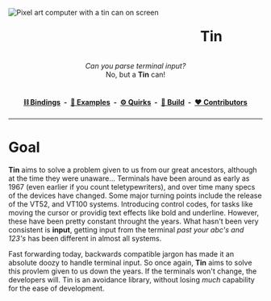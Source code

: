 <img alt="Pixel art computer with a tin can on screen" src="https://github.com/user-attachments/assets/949ea187-336b-400d-8ce5-0e4671883a76" align="left"></img>

<div align="center">
  <div id="user-content-toc">
    <ul>
      <summary><h1 style="display: inline-block;">Tin</h1></summary>
    </ul>
    <i>Can you parse terminal input?</i><br />No, but a <b>Tin</b> can!
    <br /><br />
    <h4>
      <a href="#bindings">⛓️ Bindings</a> &nbsp-&nbsp <a href="#examples">📖 Examples</a> &nbsp-&nbsp <a href="#quirks">⚙️ Quirks</a> &nbsp-&nbsp <a href="#build">🔨 Build</a> &nbsp-&nbsp <a href="#contributors">❤️ Contributors</a>
    </h3>
  </div>
</div>

---

# Goal
**Tin** aims to solve a problem given to us from our great ancestors, although at the time they were unaware...
Terminals have been around as early as 1967 (even earlier if you count teletypewriters), and over time many specs of the devices have changed.
Some major turning points include the release of the VT52, and VT100 systems.
Introducing control codes, for tasks like moving the cursor or providig text effects like bold and underline. However, these have been pretty constant throught the years.
What hasn't been very consistent is **input**, getting input from the terminal *past your abc's and 123's* has been different in almost all systems.

Fast forwarding today, backwards compatible jargon has made it an absolute doozy to handle terminal input. So once again, **Tin** aims to solve this provlem given to us down the years.
If the terminals won't change, the developers will. Tin is an avoidance library, without losing *much* capability for the ease of development.
